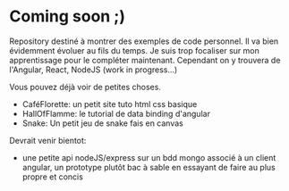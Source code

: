 # Coming soon ;)

Repository destiné à montrer des exemples de code personnel. Il va bien évidemment évoluer au fils du temps. Je suis trop focaliser sur mon apprentissage pour le compléter maintenant.
Cependant on y trouvera de l'Angular, React, NodeJS (work in progress...)

Vous pouvez déjà voir de petites choses.
- CaféFlorette: un petit site tuto html css basique
- HallOfFlamme: le tutorial de data binding d'angular
- Snake: Un petit jeu de snake fais en canvas

Devrait venir bientot:
- une petite api nodeJS/express sur un bdd mongo associé à un client angular, un prototype plutôt bac à sable en essayant de faire au plus propre et concis